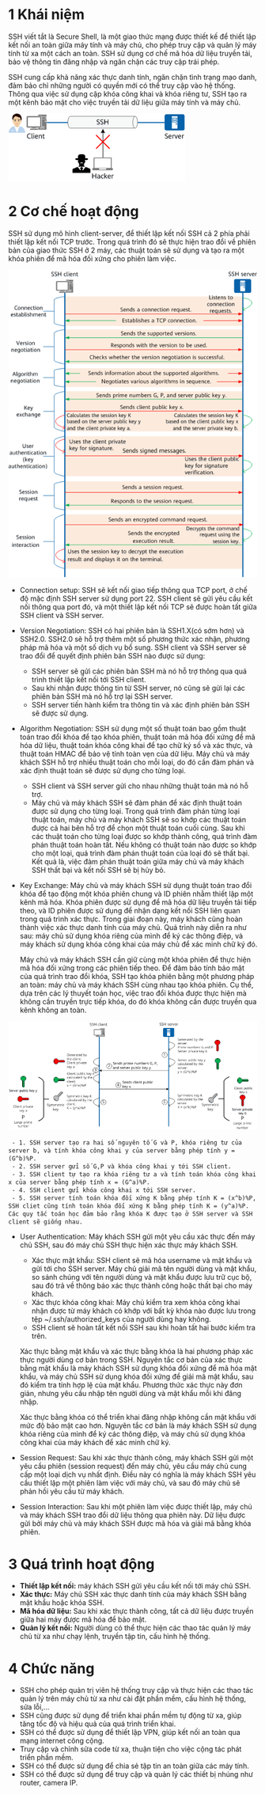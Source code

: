 # 1 Khái niệm
SSH viết tắt là Secure Shell, là một giao thức mạng được thiết kế để thiết lập kết nối an toàn giữa máy tính và máy chủ, cho phép truy cập và quản lý máy tính từ xa một cách an toàn. SSH sử dụng cơ chế mã hóa dữ liệu truyền tải, bảo vệ thông tin đăng nhập và ngăn chặn các truy cập trái phép. 

SSH cung cấp khả năng xác thực danh tính, ngăn chặn tình trạng mạo danh, đảm bảo chỉ những người có quyền mới có thể truy cập vào hệ thống. Thông qua việc sử dụng cặp khóa công khai và khóa riêng tư, SSH tạo ra một kênh bảo mật cho việc truyền tải dữ liệu giữa máy tính và máy chủ.

![](../imgs/3.png)
# 2 Cơ chế hoạt động
SSH sử dụng mô hình client-server, để thiết lập kết nối SSH cả 2 phía phải thiết lập kết nối TCP trước. Trong quá trình đó sẽ thực hiện trao đổi về phiên bản của giao thức SSH ở 2 máy, các thuật toán sẽ sử dụng và tạo ra một khóa phiên để mã hóa đối xứng cho phiên làm việc.

![](../imgs/2.png)

- Connection setup: SSH sẽ kết nối giao tiếp thông qua TCP port, ở chế độ mặc định SSH server sử dụng port 22. SSH client sẽ gửi yêu cầu kết nối thông qua port đó, và một thiết lập kết nối TCP sẽ được hoàn tất giữa SSH client và SSH server.

- Version Negotiation: SSH có hai phiên bản là SSH1.X(có sớm hơn) và SSH2.0. SSH2.0 sẽ hỗ trợ thêm một số phương thức xác nhận, phương pháp mã hóa và một số dịch vụ bổ sung. SSH client và SSH server sẽ trao đổi để quyết định phiên bản SSH nào được sử dụng:

  - SSH server sẽ gửi các phiên bản SSH mà nó hỗ trợ thông qua quá trình thiết lập kết nối tới SSH client.
  - Sau khi nhận được thông tin từ SSH server, nó cũng sẽ gửi lại các phiên bản SSH mà nó hỗ trợ lại SSH server.
  - SSH server tiến hành kiểm tra thông tin và xác định phiên bản SSH sẽ được sử dụng.

- Algorithm Negotiation: SSH sử dụng một số thuật toán bao gồm thuật toán trao đổi khóa để tạo khóa phiên, thuật toán mã hóa đối xứng để mã hóa dữ liệu, thuật toán khóa công khai để tạo chữ ký số và xác thực, và thuật toán HMAC để bảo vệ tính toàn vẹn của dữ liệu. Máy chủ và máy khách SSH hỗ trợ nhiều thuật toán cho mỗi loại, do đó cần đàm phán và xác định thuật toán sẽ được sử dụng cho từng loại.

   - SSH client và SSH server gửi cho nhau những thuật toán mà nó hỗ trợ.
   - Máy chủ và máy khách SSH sẽ đàm phán để xác định thuật toán được sử dụng cho từng loại. Trong quá trình đàm phán từng loại thuật toán, máy chủ và máy khách SSH sẽ so khớp các thuật toán được cả hai bên hỗ trợ để chọn một thuật toán cuối cùng. Sau khi các thuật toán cho từng loại được so khớp thành công, quá trình đàm phán thuật toán hoàn tất. Nếu không có thuật toán nào được so khớp cho một loại, quá trình đàm phán thuật toán của loại đó sẽ thất bại. Kết quả là, việc đàm phán thuật toán giữa máy chủ và máy khách SSH thất bại và kết nối SSH sẽ bị hủy bỏ.

- Key Exchange: Máy chủ và máy khách SSH sử dụng thuật toán trao đổi khóa để tạo động một khóa phiên chung và ID phiên nhằm thiết lập một kênh mã hóa. Khóa phiên được sử dụng để mã hóa dữ liệu truyền tải tiếp theo, và ID phiên được sử dụng để nhận dạng kết nối SSH liên quan trong quá trình xác thực. Trong giai đoạn này, máy khách cũng hoàn thành việc xác thực danh tính của máy chủ. Quá trình này diễn ra như sau: máy chủ sử dụng khóa riêng của mình để ký các thông điệp, và máy khách sử dụng khóa công khai của máy chủ để xác minh chữ ký đó. 

  Máy chủ và máy khách SSH cần giữ cùng một khóa phiên để thực hiện mã hóa đối xứng trong các phiên tiếp theo. Để đảm bảo tính bảo mật của quá trình trao đổi khóa, SSH tạo khóa phiên bằng một phương pháp an toàn: máy chủ và máy khách SSH cùng nhau tạo khóa phiên. Cụ thể, dựa trên các lý thuyết toán học, việc trao đổi khóa được thực hiện mà không cần truyền trực tiếp khóa, do đó khóa không cần được truyền qua kênh không an toàn.

![](../imgs/4.png)

     - 1. SSH server tạo ra hai số nguyên tố G và P, khóa riêng tư của server b, và tính khóa công khai y của server bằng phép tính y = (G^b)%P.
     - 2. SSH server gửi số G,P và khóa công khai y tới SSH client.
     - 3. SSH client tự tạo ra khóa riêng tư a và tính toán khóa công khai x của server bằng phép tính x = (G^a)%P.
     - 4. SSH client gửi khóa công khai x tới SSH server.
     - 5. SSH server tính toán khóa đối xứng K bằng phép tính K = (x^b)%P, SSH cliet cũng tính toán khóa đối xứng K bằng phép tính K = (y^a)%P. Các quy tắc toán học đảm bảo rằng khóa K được tạo ở SSH server và SSH client sẽ giống nhau.

- User Authentication: Máy khách SSH gửi một yêu cầu xác thực đến máy chủ SSH, sau đó máy chủ SSH thực hiện xác thực máy khách SSH.

  - Xác thực mật khẩu: SSH client sẽ mã hóa username và mật khẩu và gửi tới cho SSH server. Máy chủ giải mã tên người dùng và mật khẩu, so sánh chúng với tên người dùng và mật khẩu được lưu trữ cục bộ, sau đó trả về thông báo xác thực thành công hoặc thất bại cho máy khách.
  - Xác thực khóa công khai: Máy chủ kiểm tra xem khóa công khai nhận được từ máy khách có khớp với bất kỳ khóa nào được lưu trong tệp ~/.ssh/authorized_keys của người dùng hay không.
  - SSH client sẽ hoàn tất kết nối SSH sau khi hoàn tất hai bước kiểm tra trên.

   Xác thực bằng mật khẩu và xác thực bằng khóa là hai phương pháp xác thực người dùng cơ bản trong SSH. Nguyên tắc cơ bản của xác thực bằng mật khẩu là máy khách SSH sử dụng khóa đối xứng để mã hóa mật khẩu, và máy chủ SSH sử dụng khóa đối xứng để giải mã mật khẩu, sau đó kiểm tra tính hợp lệ của mật khẩu. Phương thức xác thực này đơn giản, nhưng yêu cầu nhập tên người dùng và mật khẩu mỗi khi đăng nhập.

   Xác thực bằng khóa có thể triển khai đăng nhập không cần mật khẩu với mức độ bảo mật cao hơn. Nguyên tắc cơ bản là máy khách SSH sử dụng khóa riêng của mình để ký các thông điệp, và máy chủ sử dụng khóa công khai của máy khách để xác minh chữ ký.

- Session Request: Sau khi xác thực thành công, máy khách SSH gửi một yêu cầu phiên (session request) đến máy chủ, yêu cầu máy chủ cung cấp một loại dịch vụ nhất định. Điều này có nghĩa là máy khách SSH yêu cầu thiết lập một phiên làm việc với máy chủ, và sau đó máy chủ sẽ phản hồi yêu cầu từ máy khách.

- Session Interaction: Sau khi một phiên làm việc được thiết lập, máy chủ và máy khách SSH trao đổi dữ liệu thông qua phiên này. Dữ liệu được gửi bởi máy chủ và máy khách SSH được mã hóa và giải mã bằng khóa phiên.
# 3 Quá trình hoạt động
- **Thiết lập kết nối:** máy khách SSH gửi yêu cầu kết nối tới máy chủ SSH.
- **Xác thực:** Máy chủ SSH xác thực danh tính của máy khách SSH bằng mật khẩu hoặc khóa SSH.
- **Mã hóa dữ liệu:** Sau khi xác thực thành công, tất cả dữ liệu được truyền giữa hai máy được mã hóa để bảo mật.
- **Quản lý kết nối:** Người dùng có thể thực hiện các thao tác quản lý máy chủ từ xa như chạy lệnh, truyền tập tin, cấu hình hệ thống.
# 4 Chức năng
- SSH cho phép quản trị viên hệ thống truy cập và thực hiện các thao tác quản lý trên máy chủ từ xa như cài đặt phần mềm, cấu hình hệ thống, sửa lỗi,...
- SSH cũng được sử dụng để triển khai phần mềm tự động từ xa, giúp tăng tốc độ và hiệu quả của quá trình triển khai.
- SSH có thể được sử dụng để thiết lập VPN, giúp kết nối an toàn qua mạng internet công cộng.
- Truy cập và chỉnh sửa code từ xa, thuận tiện cho việc cộng tác phát triển phần mềm.
- SSH có thể được sử dụng để chia sẻ tập tin an toàn giữa các máy tính.
- SSH có thể được sử dụng để truy cập và quản lý các thiết bị nhúng như router, camera IP.



